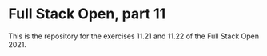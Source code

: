 # Full Stack Open, part 11

This is the repository for the exercises 11.21 and 11.22 of the Full Stack Open 2021.